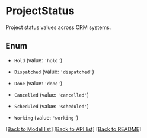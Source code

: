 # ProjectStatus

Project status values across CRM systems.

## Enum

* `Hold` (value: `'hold'`)

* `Dispatched` (value: `'dispatched'`)

* `Done` (value: `'done'`)

* `Cancelled` (value: `'cancelled'`)

* `Scheduled` (value: `'scheduled'`)

* `Working` (value: `'working'`)

[[Back to Model list]](../README.md#documentation-for-models) [[Back to API list]](../README.md#documentation-for-api-endpoints) [[Back to README]](../README.md)
